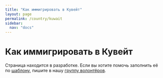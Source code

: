 ```yaml
---
title: "Как иммигрировать в Кувейт"
layout: page
permalink: /country/kuwait
sidebar:
  nav: "docs"
---
```


# Как иммигрировать в Кувейт

Страница находится в разработке. Если вы хотите помочь заполнить её по [шаблону](/template), пишите в нашу [группу волонтёров](https://t.me/+FHi3FnJaoWJkMDAx).
